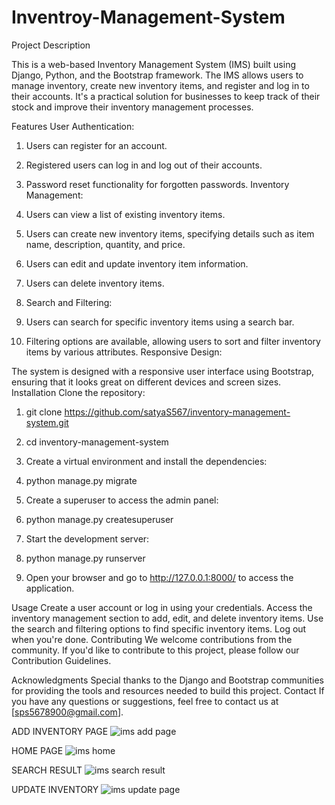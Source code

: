 # Inventroy-Management-System
Project Description

This is a web-based Inventory Management System (IMS) built using Django, Python, and the Bootstrap framework. The IMS allows users to manage inventory, create new inventory items, and register and log in to their accounts. It's a practical solution for businesses to keep track of their stock and improve their inventory management processes.

Features
User Authentication:

1. Users can register for an account.
2. Registered users can log in and log out of their accounts.
3. Password reset functionality for forgotten passwords.
Inventory Management:

1. Users can view a list of existing inventory items.
2. Users can create new inventory items, specifying details such as item name, description, quantity, and price.
3. Users can edit and update inventory item information.
4. Users can delete inventory items.
5. Search and Filtering:

6. Users can search for specific inventory items using a search bar.
7. Filtering options are available, allowing users to sort and filter inventory items by various attributes.
Responsive Design:

The system is designed with a responsive user interface using Bootstrap, ensuring that it looks great on different devices and screen sizes.
Installation
Clone the repository:

1. git clone https://github.com/satyaS567/inventory-management-system.git
2. cd inventory-management-system
3. Create a virtual environment and install the dependencies:


4. python manage.py migrate
5. Create a superuser to access the admin panel:

6. python manage.py createsuperuser
7. Start the development server:

8. python manage.py runserver
9. Open your browser and go to http://127.0.0.1:8000/ to access the application.

Usage
Create a user account or log in using your credentials.
Access the inventory management section to add, edit, and delete inventory items.
Use the search and filtering options to find specific inventory items.
Log out when you're done.
Contributing
We welcome contributions from the community. If you'd like to contribute to this project, please follow our Contribution Guidelines.

Acknowledgments
Special thanks to the Django and Bootstrap communities for providing the tools and resources needed to build this project.
Contact
If you have any questions or suggestions, feel free to contact us at [sps5678900@gmail.com].


ADD INVENTORY PAGE
![ims add page](https://github.com/satyaS567/Inventroy-Management-System/assets/66719292/669acd27-06ce-4c8d-9f94-4128e44e4f3a)

HOME PAGE
![ims home](https://github.com/satyaS567/Inventroy-Management-System/assets/66719292/eb42a4f1-ed9c-4b10-b4f8-4786c9bbda68)

SEARCH RESULT
![ims search result](https://github.com/satyaS567/Inventroy-Management-System/assets/66719292/d7e906b4-f87f-48f4-b0b0-3dc4dffeb642)

UPDATE INVENTORY 
![ims update page](https://github.com/satyaS567/Inventroy-Management-System/assets/66719292/068aa891-3db2-4526-a949-eacb27599f1d)


